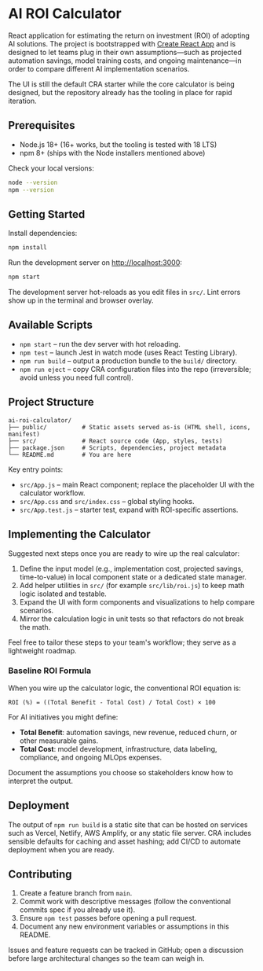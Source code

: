 # AI ROI Calculator

React application for estimating the return on investment (ROI) of adopting AI solutions. The project is bootstrapped with [Create React App](https://create-react-app.dev/) and is designed to let teams plug in their own assumptions—such as projected automation savings, model training costs, and ongoing maintenance—in order to compare different AI implementation scenarios.

The UI is still the default CRA starter while the core calculator is being designed, but the repository already has the tooling in place for rapid iteration.

## Prerequisites

- Node.js 18+ (16+ works, but the tooling is tested with 18 LTS)
- npm 8+ (ships with the Node installers mentioned above)

Check your local versions:

```bash
node --version
npm --version
```

## Getting Started

Install dependencies:

```bash
npm install
```

Run the development server on [http://localhost:3000](http://localhost:3000):

```bash
npm start
```

The development server hot-reloads as you edit files in `src/`. Lint errors show up in the terminal and browser overlay.

## Available Scripts

- `npm start` – run the dev server with hot reloading.
- `npm test` – launch Jest in watch mode (uses React Testing Library).
- `npm run build` – output a production bundle to the `build/` directory.
- `npm run eject` – copy CRA configuration files into the repo (irreversible; avoid unless you need full control).

## Project Structure

```
ai-roi-calculator/
├── public/          # Static assets served as-is (HTML shell, icons, manifest)
├── src/             # React source code (App, styles, tests)
├── package.json     # Scripts, dependencies, project metadata
└── README.md        # You are here
```

Key entry points:

- `src/App.js` – main React component; replace the placeholder UI with the calculator workflow.
- `src/App.css` and `src/index.css` – global styling hooks.
- `src/App.test.js` – starter test, expand with ROI-specific assertions.

## Implementing the Calculator

Suggested next steps once you are ready to wire up the real calculator:

1. Define the input model (e.g., implementation cost, projected savings, time-to-value) in local component state or a dedicated state manager.
2. Add helper utilities in `src/` (for example `src/lib/roi.js`) to keep math logic isolated and testable.
3. Expand the UI with form components and visualizations to help compare scenarios.
4. Mirror the calculation logic in unit tests so that refactors do not break the math.

Feel free to tailor these steps to your team's workflow; they serve as a lightweight roadmap.

### Baseline ROI Formula

When you wire up the calculator logic, the conventional ROI equation is:

```
ROI (%) = ((Total Benefit - Total Cost) / Total Cost) × 100
```

For AI initiatives you might define:

- **Total Benefit**: automation savings, new revenue, reduced churn, or other measurable gains.
- **Total Cost**: model development, infrastructure, data labeling, compliance, and ongoing MLOps expenses.

Document the assumptions you choose so stakeholders know how to interpret the output.

## Deployment

The output of `npm run build` is a static site that can be hosted on services such as Vercel, Netlify, AWS Amplify, or any static file server. CRA includes sensible defaults for caching and asset hashing; add CI/CD to automate deployment when you are ready.

## Contributing

1. Create a feature branch from `main`.
2. Commit work with descriptive messages (follow the conventional commits spec if you already use it).
3. Ensure `npm test` passes before opening a pull request.
4. Document any new environment variables or assumptions in this README.

Issues and feature requests can be tracked in GitHub; open a discussion before large architectural changes so the team can weigh in.
